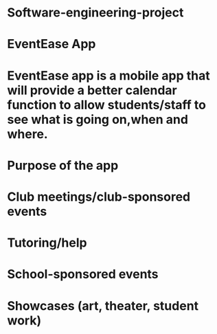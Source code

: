 # Software-engineering-project
# EventEase App
# EventEase app is a mobile app that will provide a better calendar function to allow students/staff to see what is going on,when and where.

# Purpose of the app
# Club meetings/club-sponsored events
# Tutoring/help
# School-sponsored events
# Showcases (art, theater, student work)
